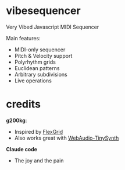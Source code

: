 # vibesequencer
Very Vibed Javascript MIDI Sequencer

Main features:
* MIDI-only sequencer
* Pitch & Velocity support
* Polyrhythm grids
* Euclidean patterns
* Arbitrary subdivisions
* Live operations

# credits

**g200kg**:
* Inspired by [FlexGrid](https://github.com/g200kg/flex-rhythm)
* Also works great with [WebAudio-TinySynth](https://g200kg.github.io/webaudio-tinysynth/soundedit.html)
  
**Claude code**
* The joy and the pain
